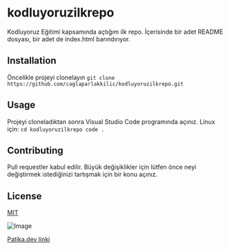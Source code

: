 # kodluyoruzilkrepo
Kodluyoruz Eğitimi kapsamında açtığım ilk repo. İçerisinde bir adet README dosyası, bir adet de index.html barındırıyor.

## Installation
Öncelikle projeyi clonelayın
`git clone https://github.com/caglaparlakkilic/kodluyoruzilkrepo.git `

## Usage
Projeyi cloneladıktan sonra Visual Studio Code programında açınız.
Linux için:
`cd kodluyoruzilkrepo code . `

## Contributing
Pull requestler kabul edilir. Büyük değişiklikler için lütfen önce neyi değiştirmek istediğinizi tartışmak için bir konu açınız.

## License
[MIT]()

![Image](https://miro.medium.com/max/3150/2*TZeK0kyHTRHVv3gUi8BtQg.png)

[Patika.dev linki](https://app.patika.dev)

